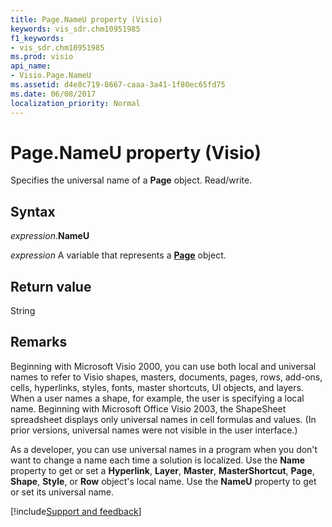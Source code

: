 ```yaml
---
title: Page.NameU property (Visio)
keywords: vis_sdr.chm10951985
f1_keywords:
- vis_sdr.chm10951985
ms.prod: visio
api_name:
- Visio.Page.NameU
ms.assetid: d4e8c719-8667-caaa-3a41-1f80ec65fd75
ms.date: 06/08/2017
localization_priority: Normal
---
```



# Page.NameU property (Visio)

Specifies the universal name of a  **Page** object. Read/write.


## Syntax

_expression_.**NameU**

_expression_ A variable that represents a **[Page](Visio.Page.md)** object.


## Return value

String


## Remarks

Beginning with Microsoft Visio 2000, you can use both local and universal names to refer to Visio shapes, masters, documents, pages, rows, add-ons, cells, hyperlinks, styles, fonts, master shortcuts, UI objects, and layers. When a user names a shape, for example, the user is specifying a local name. Beginning with Microsoft Office Visio 2003, the ShapeSheet spreadsheet displays only universal names in cell formulas and values. (In prior versions, universal names were not visible in the user interface.) 

As a developer, you can use universal names in a program when you don't want to change a name each time a solution is localized. Use the  **Name** property to get or set a **Hyperlink**, **Layer**, **Master**, **MasterShortcut**, **Page**, **Shape**, **Style**, or **Row** object's local name. Use the **NameU** property to get or set its universal name.

[!include[Support and feedback](~/includes/feedback-boilerplate.md)]